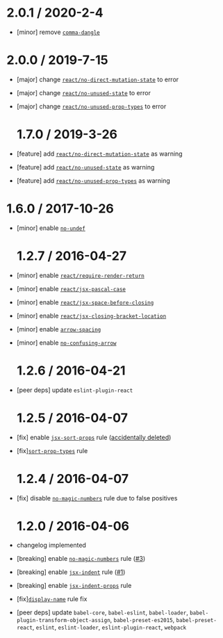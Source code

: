 # 2.0.1 / 2020-2-4

- [minor] remove [`comma-dangle`](https://eslint.org/docs/rules/comma-dangle)

# 2.0.0 / 2019-7-15

- [major] change [`react/no-direct-mutation-state`](https://github.com/yannickcr/eslint-plugin-react/blob/master/docs/rules/no-direct-mutation-state.md) to error
- [major] change [`react/no-unused-state`](https://github.com/yannickcr/eslint-plugin-react/blob/master/docs/rules/no-unused-state.md) to error
- [major] change [`react/no-unused-prop-types`](https://github.com/yannickcr/eslint-plugin-react/blob/master/docs/rules/no-unused-prop-types.md) to error

  # 1.7.0 / 2019-3-26

- [feature] add [`react/no-direct-mutation-state`](https://github.com/yannickcr/eslint-plugin-react/blob/master/docs/rules/no-direct-mutation-state.md) as warning
- [feature] add [`react/no-unused-state`](https://github.com/yannickcr/eslint-plugin-react/blob/master/docs/rules/no-unused-state.md) as warning
- [feature] add [`react/no-unused-prop-types`](https://github.com/yannickcr/eslint-plugin-react/blob/master/docs/rules/no-unused-prop-types.md) as warning

# 1.6.0 / 2017-10-26

- [minor] enable [`no-undef`](https://eslint.org/docs/rules/no-undef)

  # 1.2.7 / 2016-04-27

- [minor] enable [`react/require-render-return`](https://github.com/yannickcr/eslint-plugin-react/blob/master/docs/rules/require-render-return.md)
- [minor] enable [`react/jsx-pascal-case`](https://github.com/yannickcr/eslint-plugin-react/blob/master/docs/rules/jsx-pascal-case.md)
- [minor] enable [`react/jsx-space-before-closing`](https://github.com/yannickcr/eslint-plugin-react/blob/master/docs/rules/jsx-space-before-closing.md)
- [minor] enable [`react/jsx-closing-bracket-location`](https://github.com/yannickcr/eslint-plugin-react/blob/master/docs/rules/jsx-closing-bracket-location.md)
- [minor] enable [`arrow-spacing`](http://eslint.org/docs/rules/arrow-spacing)
- [minor] enable [`no-confusing-arrow`](http://eslint.org/docs/rules/no-confusing-arrow)

  # 1.2.6 / 2016-04-21

- [peer deps] update `eslint-plugin-react`

  # 1.2.5 / 2016-04-07

- [fix] enable [`jsx-sort-props`](https://github.com/yannickcr/eslint-plugin-react/blob/master/docs/rules/jsx-sort-props.md) rule ([accidentally deleted](https://github.com/mxenabled/eslint-config-mx/commit/32b354f146513a812461e3431cb8b2fe6b9bfff6))
- [fix][`sort-prop-types`](https://github.com/yannickcr/eslint-plugin-react/blob/master/docs/rules/sort-prop-types.md) rule

  # 1.2.4 / 2016-04-07

- [fix] disable [`no-magic-numbers`](http://eslint.org/docs/rules/no-magic-numbers) rule due to false positives

  # 1.2.0 / 2016-04-06

- changelog implemented
- [breaking] enable [`no-magic-numbers`](http://eslint.org/docs/rules/no-magic-numbers) rule ([#3](https://github.com/mxenabled/eslint-config-mx/issues/3))
- [breaking] enable [`jsx-indent`](https://github.com/yannickcr/eslint-plugin-react/blob/master/docs/rules/jsx-indent.md) rule ([#1](https://github.com/mxenabled/eslint-config-mx/issues/1))
- [breaking] enable [`jsx-indent-props`](https://github.com/yannickcr/eslint-plugin-react/blob/master/docs/rules/jsx-indent-props.md) rule
- [fix][`display-name`](https://github.com/yannickcr/eslint-plugin-react/blob/master/docs/rules/display-name.md#ignoretranspilername) rule fix
- [peer deps] update `babel-core`, `babel-eslint`, `babel-loader`, `babel-plugin-transform-object-assign`, `babel-preset-es2015`, `babel-preset-react`, `eslint`, `eslint-loader`, `eslint-plugin-react`, `webpack`

